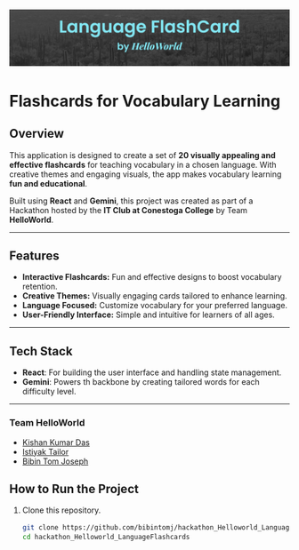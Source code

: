 # ![Project Name Placeholder](./projectname.jpg)

# Flashcards for Vocabulary Learning

## Overview
This application is designed to create a set of **20 visually appealing and effective flashcards** for teaching vocabulary in a chosen language. With creative themes and engaging visuals, the app makes vocabulary learning **fun and educational**.

Built using **React** and **Gemini**, this project was created as part of a Hackathon hosted by the **IT Club at Conestoga College** by Team **HelloWorld**.

---

## Features
- **Interactive Flashcards:** Fun and effective designs to boost vocabulary retention.
- **Creative Themes:** Visually engaging cards tailored to enhance learning.
- **Language Focused:** Customize vocabulary for your preferred language.
- **User-Friendly Interface:** Simple and intuitive for learners of all ages.

---

## Tech Stack
- **React**: For building the user interface and handling state management.
- **Gemini**: Powers th backbone by creating tailored words for each difficulty level.
---

### Team HelloWorld
- [Kishan Kumar Das](https://www.linkedin.com/in/kishan-kumar-das/)  
- [Istiyak Tailor](https://www.linkedin.com/in/istiyak-tailor/)  
- [Bibin Tom Joseph](https://www.linkedin.com/in/bibintomj/)  
 
## How to Run the Project
1. Clone this repository.
   ```bash
   git clone https://github.com/bibintomj/hackathon_Helloworld_LanguageFlashcards
   cd hackathon_Helloworld_LanguageFlashcards

